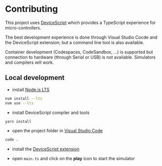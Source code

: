
# Contributing

This project uses [DeviceScript](https://microsoft.github.io/devicescript/)
which provides a TypeScript experience for micro-controllers. 

The best development experience is done through Visual Studio Cocde and the DeviceScript extension;
but a command line tool is also available.

Container development (Codespaces, CodeSandbox, ...)
is supported but connection to hardware (through Serial or USB) is not available.
Simulators and compilers will work.


## Local development

-  install [Node.js LTS](https://nodejs.org/en/download)

```bash
nvm install --lts
nvm use --lts
```

-  install DeviceScript compiler and tools

```bash
yarn install
```

- open the project folder in [Visual Studio Code](https://code.visualstudio.com/)

```bash
code .
```

- install the [DeviceScript extension](https://microsoft.github.io/devicescript/getting-started/vscode)

- open `main.ts` and click on the **play** icon to start the simulator

